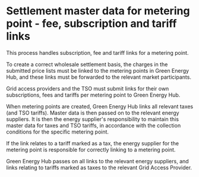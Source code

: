 # Settlement master data for metering point - fee, subscription and tariff links

This process handles subscription, fee and tariff links for a metering point.

To create a correct wholesale settlement basis, the charges in the submitted price
lists must be linked to the metering points in Green Energy Hub, and these links must be
forwarded to the relevant market participants.

Grid access providers and the TSO must submit links for their own subscriptions, fees and
tariffs per metering point to Green Energy Hub.

When metering points are created, Green Energy Hub links all relevant taxes (and TSO tariffs).
Master data is then passed on to the relevant energy suppliers. It is then the energy
supplier's responsibility to maintain this master data for taxes and TSO tariffs, in
accordance with the collection conditions for the specific metering point.

If the link relates to a tariff marked as a tax, the energy supplier for the metering point
is responsible for correctly linking to a metering point.

Green Energy Hub passes on all links to the relevant energy suppliers, and links relating to tariffs
marked as taxes to the relevant Grid Access Provider.

